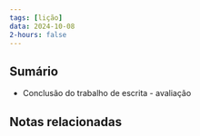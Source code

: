 ```yaml
---
tags: [lição]
data: 2024-10-08
2-hours: false
---
```


## Sumário
- Conclusão do trabalho de escrita - avaliação
## Notas relacionadas